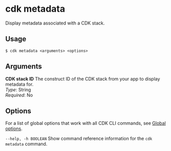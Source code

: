 # cdk metadata<a name="ref-cli-cmd-metadata"></a>

Display metadata associated with a CDK stack.

## Usage<a name="ref-cli-cmd-metadata-usage"></a>

```
$ cdk metadata <arguments> <options>
```

## Arguments<a name="ref-cli-cmd-metadata-args"></a>

**CDK stack ID**  <a name="ref-cli-cmd-metadata-args-stack-name"></a>
The construct ID of the CDK stack from your app to display metadata for.  
*Type*: String  
*Required*: No

## Options<a name="ref-cli-cmd-metadata-options"></a>

For a list of global options that work with all CDK CLI commands, see [Global options](ref-cli-cmd.md#ref-cli-cmd-options).

`--help, -h BOOLEAN`  <a name="ref-cli-cmd-metadata-options-help"></a>
Show command reference information for the `cdk metadata` command.